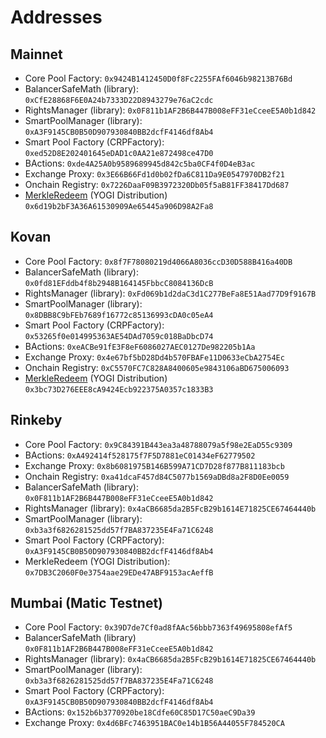 # Addresses

## Mainnet

* Core Pool Factory: `0x9424B1412450D0f8Fc2255FAf6046b98213B76Bd`
* BalancerSafeMath \(library\): `0xCfE28868F6E0A24b7333D22D8943279e76aC2cdc`
* RightsManager \(library\): `0x0F811b1AF2B6B447B008eFF31eCceeE5A0b1d842`
* SmartPoolManager \(library\): `0xA3F9145CB0B50D907930840BB2dcfF4146df8Ab4`
* Smart Pool Factory \(CRPFactory\): `0xed52D8E202401645eDAD1c0AA21e872498ce47D0`
* BActions: `0xde4A25A0b9589689945d842c5ba0CF4f0D4eB3ac`
* Exchange Proxy: `0x3E66B66Fd1d0b02fDa6C811Da9E0547970DB2f21`
* Onchain Registry: `0x7226DaaF09B3972320Db05f5aB81FF38417Dd687`
* [MerkleRedeem](https://github.com/balancer-labs/erc20-redeemable) \(YOGI Distribution\) `0x6d19b2bF3A36A61530909Ae65445a906D98A2Fa8`

## Kovan

* Core Pool Factory: `0x8f7F78080219d4066A8036ccD30D588B416a40DB`
* BalancerSafeMath \(library\): `0x0fd81EFddb4f8b2948B164145FbbcC8084136DcB`
* RightsManager \(library\): `0xFd069b1d2daC3d1C277BeFa8E51Aad77D9f9167B`
* SmartPoolManager \(library\): `0x8DBB8C9bFEb7689f16772c85136993cDA0c05eA4`
* Smart Pool Factory \(CRPFactory\): `0x53265f0e014995363AE54DAd7059c018BaDbcD74`
* BActions: `0xeACBe91fE3F8eF6086027AEC0127De982205b1Aa`
* Exchange Proxy: `0x4e67bf5bD28Dd4b570FBAFe11D0633eCbA2754Ec`
* Onchain Registry: `0xC5570FC7C828A8400605e9843106aBD675006093`
* [MerkleRedeem](https://github.com/balancer-labs/erc20-redeemable) \(YOGI Distribution\) `0x3bc73D276EEE8cA9424Ecb922375A0357c1833B3`

## Rinkeby

* Core Pool Factory: `0x9C84391B443ea3a48788079a5f98e2EaD55c9309`
* BActions: `0xA492414f528175f7F5D7881eC01434eF62779502`
* Exchange Proxy: `0x8b6081975B146B599A71CD7D28f877B811183bcb`
* Onchain Registry: `0xa41dcaF457d84C5077b1569aDBd8a2F8D0Ee0059`
* BalancerSafeMath \(library\): `0x0F811b1AF2B6B447B008eFF31eCceeE5A0b1d842`
* RightsManager \(library\): `0x4aCB6685da2B5FcB29b1614E71825CE67464440b`
* SmartPoolManager \(library\): `0xb3a3f6826281525dd57f7BA837235E4Fa71C6248`
* Smart Pool Factory \(CRPFactory\): `0xA3F9145CB0B50D907930840BB2dcfF4146df8Ab4`
* MerkleRedeem \(YOGI Distribution\): `0x7DB3C2060F0e3754aae29EDe47ABF9153acAeffB`

## Mumbai \(Matic Testnet\)

* Core Pool Factory: `0x39D7de7Cf0ad8fAAc56bbb7363f49695808efAf5`
* BalancerSafeMath \(library\) `0x0F811b1AF2B6B447B008eFF31eCceeE5A0b1d842`
* RightsManager \(library\): `0x4aCB6685da2B5FcB29b1614E71825CE67464440b`
* SmartPoolManager \(library\): `0xb3a3f6826281525dd57f7BA837235E4Fa71C6248`
* Smart Pool Factory \(CRPFactory\): `0xA3F9145CB0B50D907930840BB2dcfF4146df8Ab4`
* BActions: `0x152b6b3770920be18Cdfe60C85D17C50aeC9Da39`
* Exchange Proxy: `0x4d6BFc7463951BAC0e14b1B56A44055F784520CA`

